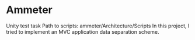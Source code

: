 # Ammeter
 Unity test task
Path to scripts: ammeter/Architecture/Scripts
In this project, I tried to implement an MVC application data separation scheme.
